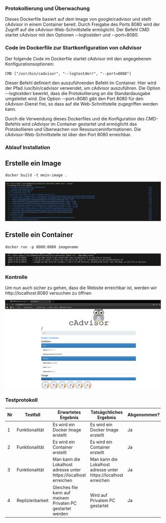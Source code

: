 ### Protokollierung und Überwachung

Dieses Dockerfile basiert auf dem Image von google/cadvisor und stellt cAdvisor in einem Container bereit. Durch Freigabe des Ports 8080 wird der Zugriff auf die cAdvisor-Web-Schnittstelle ermöglicht. Der Befehl CMD startet cAdvisor mit den Optionen --logtostderr und --port=8080.

### Code im Dockerfile zur Startkonfiguration von cAdvisor
Der folgende Code im Dockerfile startet cAdvisor mit den angegebenen Konfigurationsoptionen:
```Script
CMD ["/usr/bin/cadvisor", "--logtostderr", "--port=8080"]
```
Dieser Befehl definiert den auszuführenden Befehl im Container. Hier wird der Pfad /usr/bin/cadvisor verwendet, um cAdvisor auszuführen. Die Option --logtostderr bewirkt, dass die Protokollierung an die Standardausgabe umgeleitet wird. Die Option --port=8080 gibt den Port 8080 für den cAdvisor-Dienst frei, so dass auf die Web-Schnittstelle zugegriffen werden kann.

Durch die Verwendung dieses Dockerfiles und die Konfiguration des CMD-Befehls wird cAdvisor im Container gestartet und ermöglicht das Protokollieren und Überwachen von Ressourceninformationen. Die cAdvisor-Web-Schnittstelle ist über den Port 8080 erreichbar.

### Ablauf Installation
## Erstelle ein Image

```Script
docker build -t mein-image .
```
![](Screenshots/protueb1.jpg)
## Erstelle ein Container

```Script
docker run -p 8080:8080 imagename
```
![](Screenshots/protueb2.jpg)

### Kontrolle

Um nun auch sicher zu gehen, dass die Website erreichbar ist, werden wir  http://localhost:8080 versuchen zu öffnen

![](Screenshots/protueb3.jpg)

### Testprotokoll
| Nr | Testfall | Erwartetes Ergebnis | Tatsägchliches Ergebnis | Abgenommen? |
| -------- | -------- | -------- | -------- | -------- |
| 1 | Funktionalität | Es wird ein Docker Image erstellt | Es wird ein Docker Image erstellt  | Ja |
| 2 | Funktionalität | Es wird ein Container erstellt | Es wird ein Container erstellt | Ja |
| 3 | Funktionalität | Man kann die Lokalhost adresse unter https://localhost erreichen | Man kann die Lokalhost adresse unter https://localhost erreichen | Ja |
| 4 | Replizierbarkeit | Gleiches file kann auf meinem Privaten PC gestartet werden | Wird auf Privatem PC gestartet | Ja |